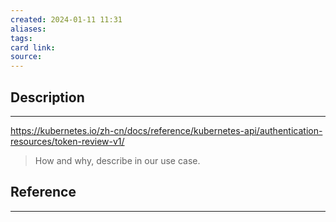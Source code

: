 ```yaml
---
created: 2024-01-11 11:31
aliases: 
tags: 
card link: 
source:
---
```

## Description
---

<https://kubernetes.io/zh-cn/docs/reference/kubernetes-api/authentication-resources/token-review-v1/>

> How and why, describe in our use case.

## Reference
---





